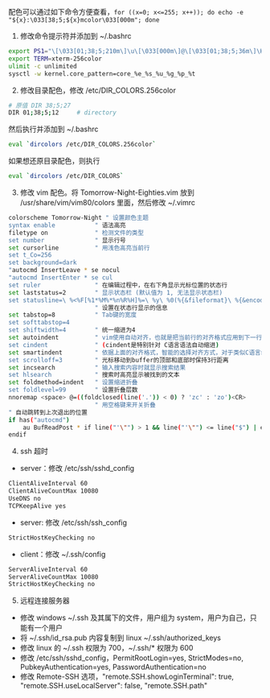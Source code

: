 配色可以通过如下命令方便查看，`for ((x=0; x<=255; x++)); do echo -e "${x}:\033[38;5;${x}mcolor\033[000m"; done`

1. 修改命令提示符并添加到 ~/.bashrc

```bash
export PS1="\[\033[01;38;5;210m\]\u\[\033[000m\]@\[\033[01;38;5;36m\]\H\[\033[000m\][\[\033[01;38;5;131m\]\t\[\033[000m\]]\[\033[000m\][\[\033[01;38;5;103m\]\#\[\033[000m\]]: \[\033[01;38;5;12m\]\w \[\033[000m\]\n\$ "
export TERM=xterm-256color
ulimit -c unlimited
sysctl -w kernel.core_pattern=core_%e_%s_%u_%g_%p_%t
```

2. 修改目录配色，修改 /etc/DIR_COLORS.256color

```bash
# 原值 DIR 38;5;27
DIR 01;38;5;12     # directory
```

然后执行并添加到 ~/.bashrc

```bash
eval `dircolors /etc/DIR_COLORS.256color`
```

如果想还原目录配色，则执行

```bash
eval `dircolors /etc/DIR_COLORS`
```

3. 修改 vim 配色。将 Tomorrow-Night-Eighties.vim 放到 /usr/share/vim/vim80/colors 里面，然后修改 ~/.vimrc

```bash
colorscheme Tomorrow-Night " 设置颜色主题
syntax enable           " 语法高亮
filetype on             " 检测文件的类型
set number              " 显示行号
set cursorline          " 用浅色高亮当前行
set t_Co=256
set background=dark
"autocmd InsertLeave * se nocul
"autocmd InsertEnter * se cul
set ruler               " 在编辑过程中，在右下角显示光标位置的状态行
set laststatus=2        " 显示状态栏 (默认值为 1, 无法显示状态栏)
set statusline=\ %<%F[%1*%M%*%n%R%H]%=\ %y\ %0(%{&fileformat}\ %{&encoding}\ %c:%l/%L%)\
                        " 设置在状态行显示的信息
set tabstop=8           " Tab键的宽度
set softtabstop=4
set shiftwidth=4        " 统一缩进为4
set autoindent          " vim使用自动对齐，也就是把当前行的对齐格式应用到下一行(自动缩进)
set cindent             " (cindent是特别针对 C语言语法自动缩进)
set smartindent         " 依据上面的对齐格式，智能的选择对齐方式，对于类似C语言编写上有用
set scrolloff=3         " 光标移动到buffer的顶部和底部时保持3行距离
set incsearch           " 输入搜索内容时就显示搜索结果
set hlsearch            " 搜索时高亮显示被找到的文本
set foldmethod=indent   " 设置缩进折叠
set foldlevel=99        " 设置折叠层数
nnoremap <space> @=((foldclosed(line('.')) < 0) ? 'zc' : 'zo')<CR>
                        " 用空格键来开关折叠
" 自动跳转到上次退出的位置
if has("autocmd")
    au BufReadPost * if line("'\"") > 1 && line("'\"") <= line("$") | exe "normal! g'\"" | endif                                        
endif
```

4. ssh 超时

* server：修改 /etc/ssh/sshd_config

```bash
ClientAliveInterval 60
ClientAliveCountMax 10080
UseDNS no
TCPKeepAlive yes
```

* server: 修改 /etc/ssh/ssh_config

```bash
StrictHostKeyChecking no
```

* client：修改 ~/.ssh/config

```bash
ServerAliveInterval 60
ServerAliveCountMax 10080
StrictHostKeyChecking no
```

5. 远程连接服务器

* 修改 windows ~/.ssh 及其属下的文件，用户组为 system，用户为自己，只能有一个用户
* 将 ~/.ssh/id_rsa.pub 内容复制到 linux ~/.ssh/authorized_keys
* 修改 linux 的 ~/.ssh 权限为 700，~/.ssh/* 权限为 600
* 修改 /etc/ssh/sshd_config，PermitRootLogin=yes, StrictModes=no, PubkeyAuthentication=yes, PasswordAuthentication=no
* 修改 Remote-SSH 选项，"remote.SSH.showLoginTerminal": true, "remote.SSH.useLocalServer": false, "remote.SSH.path"